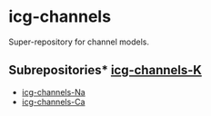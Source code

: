 # icg-channels
Super-repository for channel models.

## Subrepositories* [icg-channels-K](https://github.com/icgenealogy/icg-channels-k.git)
* [icg-channels-Na](https://github.com/icgenealogy/icg-channels-na.git)
* [icg-channels-Ca](https://github.com/icgenealogy/icg-channels-ca.git)
